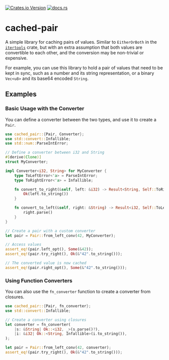[![Crates.io Version](https://img.shields.io/crates/v/cached_pair)](https://crates.io/crates/cached-pair)
[![docs.rs](https://img.shields.io/docsrs/cached-pair)](https://docs.rs/cached-pair/latest/cached_pair/)

# cached-pair

A simple library for caching pairs of values. Similar to `EitherOrBoth` in the [`itertools`] crate,
but with an extra assumption that both values are convertible to each other, and the conversion may be non-trivial or expensive.

For example, you can use this library to hold a pair of values that need to be kept in sync, such as a number and its string representation,
or a binary `Vec<u8>` and its base64 encoded `String`.

## Examples

### Basic Usage with the Converter

You can define a converter between the two types, and use it to create a `Pair`.

```rust
use cached_pair::{Pair, Converter};
use std::convert::Infallible;
use std::num::ParseIntError;

// Define a converter between i32 and String
#[derive(Clone)]
struct MyConverter;

impl Converter<i32, String> for MyConverter {
    type ToLeftError<'a> = ParseIntError;
    type ToRightError<'a> = Infallible;

    fn convert_to_right(&self, left: &i32) -> Result<String, Self::ToRightError<'_>> {
        Ok(left.to_string())
    }

    fn convert_to_left(&self, right: &String) -> Result<i32, Self::ToLeftError<'_>> {
        right.parse()
    }
}

// Create a pair with a custom converter
let pair = Pair::from_left_conv(42, MyConverter);

// Access values
assert_eq!(pair.left_opt(), Some(&42));
assert_eq!(pair.try_right(), Ok(&"42".to_string()));

// The converted value is now cached
assert_eq!(pair.right_opt(), Some(&"42".to_string()));
```

### Using Function Converters

You can also use the `fn_converter` function to create a converter from closures.

```rust
use cached_pair::{Pair, fn_converter};
use std::convert::Infallible;

// Create a converter using closures
let converter = fn_converter(
    |s: &String| Ok::<i32, _>(s.parse()?),
    |i: &i32| Ok::<String, Infallible>(i.to_string()),
);

let pair = Pair::from_left_conv(42, converter);
assert_eq!(pair.try_right(), Ok(&"42".to_string()));
```

[`itertools`]: https://crates.io/crates/itertools
